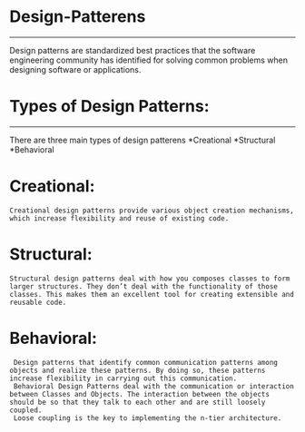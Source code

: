 # Design-Patterens
----------------------------------
Design patterns are standardized best practices that the software engineering community has identified for solving common problems when designing software or applications.

# Types of Design Patterns:
----------------------------------
There are three main types of design patterens
*Creational
*Structural
*Behavioral
  # Creational:
    Creational design patterns provide various object creation mechanisms, which increase flexibility and reuse of existing code.
  # Structural:
    Structural design patterns deal with how you composes classes to form larger structures. They don’t deal with the functionality of those classes. This makes them an excellent tool for creating extensible and 
    reusable code.
  # Behavioral:
     Design patterns that identify common communication patterns among objects and realize these patterns. By doing so, these patterns increase flexibility in carrying out this communication.
     Behavioral Design Patterns deal with the communication or interaction between Classes and Objects. The interaction between the objects should be so that they talk to each other and are still loosely coupled. 
     Loose coupling is the key to implementing the n-tier architecture.

 
